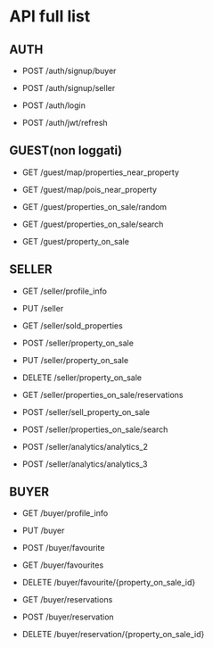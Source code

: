 # API full list


## AUTH

- POST /auth/signup/buyer
- POST /auth/signup/seller

- POST /auth/login
- POST /auth/jwt/refresh


## GUEST(non loggati)

- GET /guest/map/properties_near_property
- GET /guest/map/pois_near_property

- GET /guest/properties_on_sale/random
- GET /guest/properties_on_sale/search
- GET /guest/property_on_sale


## SELLER


- GET /seller/profile_info
- PUT /seller

- GET /seller/sold_properties

- POST /seller/property_on_sale
- PUT /seller/property_on_sale
- DELETE /seller/property_on_sale

- GET /seller/properties_on_sale/reservations
- POST /seller/sell_property_on_sale
- POST /seller/properties_on_sale/search

- POST /seller/analytics/analytics_2
- POST /seller/analytics/analytics_3


## BUYER

- GET /buyer/profile_info
- PUT /buyer

- POST /buyer/favourite
- GET /buyer/favourites
- DELETE /buyer/favourite/{property_on_sale_id}

- GET /buyer/reservations
- POST /buyer/reservation
- DELETE /buyer/reservation/{property_on_sale_id}